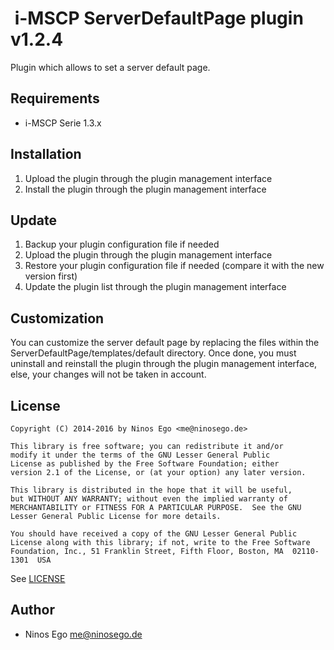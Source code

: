 #  i-MSCP ServerDefaultPage plugin v1.2.4

Plugin which allows to set a server default page.

## Requirements

* i-MSCP Serie 1.3.x

## Installation

1. Upload the plugin through the plugin management interface
2. Install the plugin through the plugin management interface

## Update

1. Backup your plugin configuration file if needed
2. Upload the plugin through the plugin management interface
3. Restore your plugin configuration file if needed (compare it with the new version first)
4. Update the plugin list through the plugin management interface

## Customization

You can customize the server default page by replacing the files within the ServerDefaultPage/templates/default directory.
Once done, you must uninstall and reinstall the plugin through the plugin management interface, else, your changes will
not be taken in account.

## License

```
Copyright (C) 2014-2016 by Ninos Ego <me@ninosego.de>

This library is free software; you can redistribute it and/or
modify it under the terms of the GNU Lesser General Public
License as published by the Free Software Foundation; either
version 2.1 of the License, or (at your option) any later version.

This library is distributed in the hope that it will be useful,
but WITHOUT ANY WARRANTY; without even the implied warranty of
MERCHANTABILITY or FITNESS FOR A PARTICULAR PURPOSE.  See the GNU
Lesser General Public License for more details.

You should have received a copy of the GNU Lesser General Public
License along with this library; if not, write to the Free Software
Foundation, Inc., 51 Franklin Street, Fifth Floor, Boston, MA  02110-1301  USA
```

See [LICENSE](LICENSE)

## Author

* Ninos Ego <me@ninosego.de>
